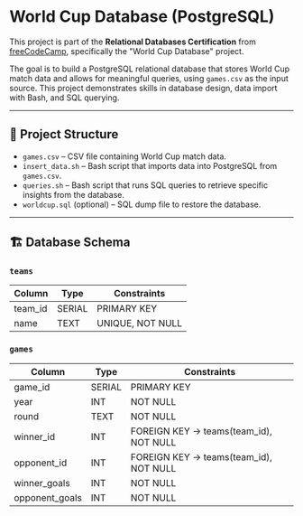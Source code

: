 # World Cup Database (PostgreSQL)

This project is part of the **Relational Databases Certification** from [freeCodeCamp](https://www.freecodecamp.org/), specifically the "World Cup Database" project.

The goal is to build a PostgreSQL relational database that stores World Cup match data and allows for meaningful queries, using `games.csv` as the input source. This project demonstrates skills in database design, data import with Bash, and SQL querying.

---

## 📁 Project Structure

- `games.csv` – CSV file containing World Cup match data.
- `insert_data.sh` – Bash script that imports data into PostgreSQL from `games.csv`.
- `queries.sh` – Bash script that runs SQL queries to retrieve specific insights from the database.
- `worldcup.sql` (optional) – SQL dump file to restore the database.

---

## 🏗️ Database Schema

### `teams`
| Column    | Type    | Constraints           |
|-----------|---------|------------------------|
| team_id   | SERIAL  | PRIMARY KEY            |
| name      | TEXT    | UNIQUE, NOT NULL       |

### `games`
| Column         | Type    | Constraints                       |
|----------------|---------|------------------------------------|
| game_id        | SERIAL  | PRIMARY KEY                        |
| year           | INT     | NOT NULL                           |
| round          | TEXT    | NOT NULL                           |
| winner_id      | INT     | FOREIGN KEY → teams(team_id), NOT NULL |
| opponent_id    | INT     | FOREIGN KEY → teams(team_id), NOT NULL |
| winner_goals   | INT     | NOT NULL                           |
| opponent_goals | INT     | NOT NULL                           |
